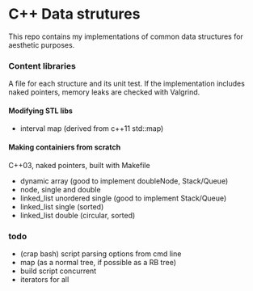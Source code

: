 # C++ Data strutures #


This repo contains my implementations of common data structures for aesthetic purposes. 

### Content libraries ###
A file for each structure and its unit test. 
If the implementation includes naked pointers, memory leaks are checked with Valgrind. 

#### Modifying STL libs ####
* interval map (derived from c++11 std::map)

#### Making containiers from scratch  ####
C++03, naked pointers, built with Makefile

* dynamic array (good to implement doubleNode, Stack/Queue)
* node, single and double 
* linked_list unordered single (good to implement Stack/Queue)
* linked_list single (sorted)
* linked_list double (circular, sorted)


### todo ###
* (crap bash) script parsing options from cmd line
* map (as a normal tree, if possible as a RB tree)
* build script concurrent
* iterators for all 

